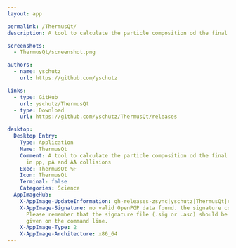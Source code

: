 ```yaml
---
layout: app

permalink: /ThermusQt/
description: A tool to calculate the particle composition od the final hadronic state in pp, pA and AA collisions

screenshots:
  - ThermusQt/screenshot.png

authors:
  - name: yschutz
    url: https://github.com/yschutz

links:
  - type: GitHub
    url: yschutz/ThermusQt
  - type: Download
    url: https://github.com/yschutz/ThermusQt/releases

desktop:
  Desktop Entry:
    Type: Application
    Name: ThermusQt
    Comment: A tool to calculate the particle composition od the final hadronic state
      in pp, pA and AA collisions
    Exec: ThermusQt %F
    Icon: ThermusQt
    Terminal: false
    Categories: Science
  AppImageHub:
    X-AppImage-UpdateInformation: gh-releases-zsync|yschutz|ThermusQt|continuous|ThermusQt*-x86_64.AppImage.zsync
    X-AppImage-Signature: no valid OpenPGP data found. the signature could not be verified.
      Please remember that the signature file (.sig or .asc) should be the first file
      given on the command line.
    X-AppImage-Type: 2
    X-AppImage-Architecture: x86_64
---
```

